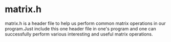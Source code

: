 # matrix.h
matrix.h is a header file to help us perform common matrix operations in our program.Just include this one header file in one's program and one  can successfully perform various interesting and useful matrix operations.
